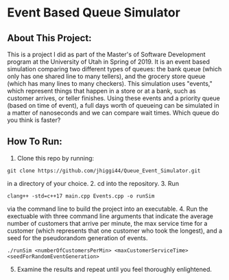 # Event Based Queue Simulator

## About This Project:

This is a project I did as part of the Master's of Software Development program at the University of Utah in Spring of 2019. It is an event based simulation comparing two different types of queues: the bank queue (which only has one shared line to many tellers), and the grocery store queue (which has many lines to many checkers). This simulation uses "events," which represent things that happen in a store or at a bank, such as customer arrives, or teller finishes. Using these events and a priority queue (based on time of event), a full days worth of queueing can be simulated in a matter of nanoseconds and we can compare wait times. Which queue do you think is faster? 

## How To Run:
1. Clone this repo by running: 
```
git clone https://github.com/jhiggi44/Queue_Event_Simulator.git
```
in a directory of your choice. 
2. cd into the repository. 
3. Run
```
clang++ -std=c++17 main.cpp Events.cpp -o runSim
```
via the command line to build the project into an executable.
4. Run the exectuable with three command line arguments that indicate the average number of customers that arrive per minute, the max service time for a customer (which represents that one customer who took the longest), and a seed for the pseudorandom generation of events. 
```
./runSim <numberOfCustomersPerMin> <maxCustomerServiceTime> <seedForRandomEventGeneration>
````
5. Examine the results and repeat until you feel thoroughly enlightened. 

